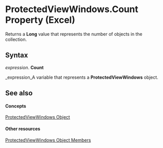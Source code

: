 
# ProtectedViewWindows.Count Property (Excel)

Returns a  **Long** value that represents the number of objects in the collection.


## Syntax

 _expression_. **Count**

 _expression_A variable that represents a  **ProtectedViewWindows** object.


## See also


#### Concepts


 [ProtectedViewWindows Object](c280b1c5-c605-6453-3604-3a409a8289d0.md)
#### Other resources


 [ProtectedViewWindows Object Members](9db45984-87cc-2f62-c9aa-80a653f3a2d0.md)
